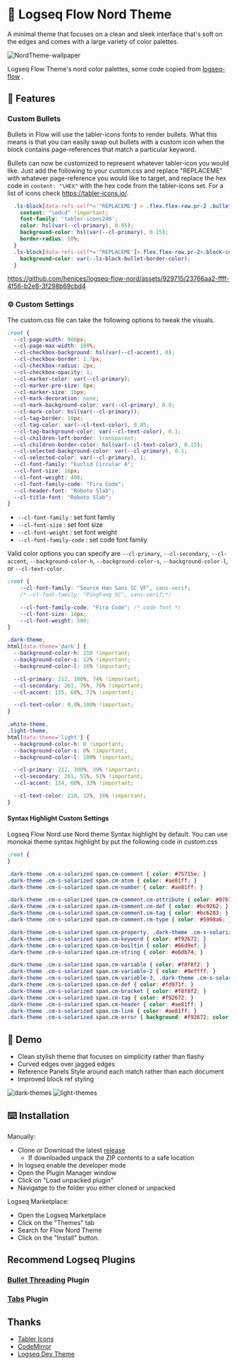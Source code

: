 # 🧠 Logseq Flow Nord Theme
A minimal theme that focuses on a clean and sleek interface that's soft on the edges and comes with a large variety of color palettes.


![NordTheme-wallpaper](https://github.com/henices/logseq-flow-nord/assets/929715/b9361f21-543d-4725-b9b0-c50f11d07a65)

Logseq Flow Theme's nord color palettes, some code copied from [logseq-flow](https://github.com/nmartin84/logseq-flow) .


## 🚀 Features

### Custom Bullets
Bullets in Flow will use the tabler-icons fonts to render bullets. What this means is that you can easily swap out bullets with a custom icon when the block contains page-references that match a particular keyword.

Bullets can now be customized to represent whatever tabler-icon you would like. Just add the following to your custom.css and replace "REPLACEME" with whatever page-reference you would like to target, and replace the hex code in `content: "\HEX"` with the hex code from the tabler-icons set. For a list of icons check https://tabler-icons.io/.
```css
  .ls-block[data-refs-self*='"REPLACEME'] > .flex.flex-row.pr-2 .bullet-container .bullet:before {
    content: "\edcd" !important;
    font-family: 'tabler-icons240';
    color: hsl(var(--cl-primary), 0.95);
    background-color: hsl(var(--cl-primary), 0.15);
    border-radius: 50%;
  }
  .ls-block[data-refs-self*='"REPLACEME']>.flex.flex-row.pr-2>.block-control-wrap a>.bullet-container.bullet-closed>.bullet:before {
    background-color: var(--ls-block-bullet-border-color);
  }
```

https://github.com/henices/logseq-flow-nord/assets/929715/23766aa2-ffff-4f56-b2e8-3f298b69cbd4

### ⚙️ Custom Settings

The custom.css file can take the following options to tweak the visuals.
```css
:root {
  --cl-page-width: 900px;
  --cl-page-max-width: 100%;
  --cl-checkbox-background: hsl(var(--cl-accent), 0);
  --cl-checkbox-border: 1.7px;
  --cl-checkbox-radius: 2px;
  --cl-checkbox-opacity: 1;
  --cl-marker-color: var(--cl-primary);
  --cl-marker-pre-size: 0px;
  --cl-marker-size: 16px;
  --cl-mark-decoration: none;
  --cl-mark-background-color: var(--cl-primary), 0.0;
  --cl-mark-color: hsl(var(--cl-primary));
  --cl-tag-border: 10px;
  --cl-tag-color: var(--cl-text-color), 0.85;
  --cl-tag-background-color: var(--cl-text-color), 0.1;
  --cl-children-left-border: transparent;
  --cl-children-border-color: hsl(var(--cl-text-color), 0.15);
  --cl-selected-background-color: var(--cl-primary), 0.1;
  --cl-selected-color: var(--cl-primary), 1;
  --cl-font-family: "Euclid Circular A";
  --cl-font-size: 16px;
  --cl-font-weight: 400;
  --cl-font-family-code: "Fira Code";
  --cl-header-font: "Roboto Slab";
  --cl-title-font: "Roboto Slab";
}
```

- `--cl-font-family`  :  set font famliy
- `--cl-font-size`    :  set font size
- `--cl-font-weight`  :  set font weight
- `--cl-font-family-code`  :  set code font famliy

Valid color options you can specify are `--cl-primary`, `--cl-secondary`, `--cl-accent`,
`--background-color-h`, `--background-color-s`, `--background-color-l`, or `--cl-text-color`.


```css
:root {
    --cl-font-family: "Source Han Sans SC VF", sans-serif;
    /*--cl-font-family: "PingFang SC", sans-serif;*/

    --cl-font-family-code: "Fira Code"; /* code font */
    --cl-font-size: 18px;
    --cl-font-weight: 500;
}

.dark-theme,
html[data-theme='dark'] {
  --background-color-h: 210 !important;
  --background-color-s: 12% !important;
  --background-color-l: 16% !important;

  --cl-primary: 212, 100%, 74% !important;
  --cl-secondary: 261, 76%, 76% !important;
  --cl-accent: 135, 68%, 72% !important;

  --cl-text-color: 0,0%,100% !important;
}

.white-theme,
.light-theme,
html[data-theme='light'] {
  --background-color-h: 0 !important;
  --background-color-s: 0% !important;
  --background-color-l: 100% !important;

  --cl-primary: 212, 100%, 39% !important;
  --cl-secondary: 261, 51%, 51% !important;
  --cl-accent: 134, 60%, 33% !important;

  --cl-text-color: 210, 12%, 16% !important;
}
```

#### Syntax Highlight Custom Settings

Logseq Flow Nord use Nord theme Syntax highlight by default. You can use monokai theme syntax highlight
by put the following code in custom.css

```css
:root {
}

.dark-theme .cm-s-solarized span.cm-comment { color: #75715e; }
.dark-theme .cm-s-solarized span.cm-atom { color: #ae81ff; }
.dark-theme .cm-s-solarized span.cm-number { color: #ae81ff; }

.dark-theme .cm-s-solarized span.cm-comment.cm-attribute { color: #97b757; }
.dark-theme .cm-s-solarized span.cm-comment.cm-def { color: #bc9262; }
.dark-theme .cm-s-solarized span.cm-comment.cm-tag { color: #bc6283; }
.dark-theme .cm-s-solarized span.cm-comment.cm-type { color: #5998a6; }

.dark-theme .cm-s-solarized span.cm-property, .dark-theme .cm-s-solarized span.cm-attribute { color: #a6e22e; }
.dark-theme .cm-s-solarized span.cm-keyword { color: #f92672; }
.dark-theme .cm-s-solarized span.cm-builtin { color: #66d9ef; }
.dark-theme .cm-s-solarized span.cm-string { color: #e6db74; }

.dark-theme .cm-s-solarized span.cm-variable { color: #f8f8f2; }
.dark-theme .cm-s-solarized span.cm-variable-2 { color: #9effff; }
.dark-theme .cm-s-solarized span.cm-variable-3, .dark-theme .cm-s-solarized span.cm-type { color: #66d9ef; }
.dark-theme .cm-s-solarized span.cm-def { color: #fd971f; }
.dark-theme .cm-s-solarized span.cm-bracket { color: #f8f8f2; }
.dark-theme .cm-s-solarized span.cm-tag { color: #f92672; }
.dark-theme .cm-s-solarized span.cm-header { color: #ae81ff; }
.dark-theme .cm-s-solarized span.cm-link { color: #ae81ff; }
.dark-theme .cm-s-solarized span.cm-error { background: #f92672; color: #f8f8f0; }
```

## 🚀 Demo
- Clean stylish theme that focuses on simplicity rather than flashy
- Curved edges over jagged edges
- Reference Panels Style around each match rather than each document
- Improved block ref styling

![dark-themes](.images/dark.png)
![light-themes](.images/light.png)

## ⌨️ Installation

Manually:
- Clone or Download the latest [release](https://github.com/henices/logseq-flow-nord/releases)
  - If downloaded unpack the ZIP contents to a safe location
- In logseq enable the developer mode
- Open the Plugin Manager window
- Click on "Load unpacked plugin"
- Navigatge to the folder you either cloned or unpacked

Logseq Marketplace:
- Open the Logseq Marketplace
- Click on the "Themes" tab
- Search for Flow Nord Theme
- Click on the "Install" button.

## Recommend Logseq Plugins

### [Bullet Threading](https://github.com/pengx17/logseq-plugin-bullet-threading) Plugin
### [Tabs](https://github.com/pengx17/logseq-plugin-tabs) Plugin

## Thanks
- [Tabler Icons](https://github.com/tabler/tabler-icons)
- [CodeMirror](https://github.com/codemirror/codemirror5)
- [Logseq Dev Theme](https://github.com/pengx17/logseq-dev-theme/)
